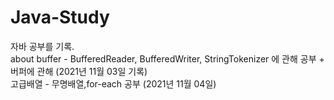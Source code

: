 # Java-Study
자바 공부를 기록.</br>
about buffer - BufferedReader, BufferedWriter, StringTokenizer 에 관해 공부 + 버퍼에 관해 (2021년 11월 03일 기록)  
고급배열 - 무명배열,for-each 공부 (2021년 11월 04일)
